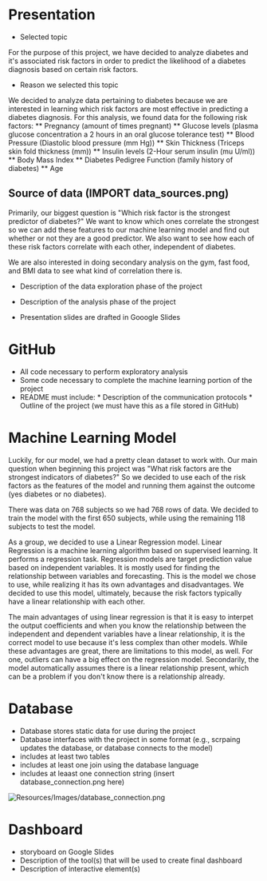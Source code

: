 # Presentation

* Selected topic

For the purpose of this project, we have decided to analyze diabetes and it's associated risk factors in order to predict the likelihood of a diabetes diagnosis based on certain risk factors.

* Reason we selected this topic

We decided to analyze data pertaining to diabetes because we are interested in learning which risk factors are most effective in predicting a diabetes diagnosis. For this analysis, we found data for the following risk factors: 
** Pregnancy (amount of times pregnant)
** Glucose levels (plasma glucose concentration a 2 hours in an oral glucose tolerance test)
** Blood Pressure (Diastolic blood pressure (mm Hg))
** Skin Thickness (Triceps skin fold thickness (mm))
** Insulin levels (2-Hour serum insulin (mu U/ml))
** Body Mass Index
** Diabetes Pedigree Function (family history of diabetes)
** Age

## Source of data (IMPORT data_sources.png)

Primarily, our biggest question is "Which risk factor is the strongest predictor of diabetes?" We want to know which ones correlate the strongest so we can add these features to our machine learning model and find out whether or not they are a good predictor. We also want to see how each of these risk factors correlate with each other, independent of diabetes.

We are also interested in doing secondary analysis on the gym, fast food, and BMI data to see what kind of correlation there is. 

* Description of the data exploration phase of the project

* Description of the analysis phase of the project

* Presentation slides are drafted in Gooogle Slides

# GitHub
* All code necessary to perform exploratory analysis
* Some code necessary to complete the machine learning portion of the project
* README must include: 
       * Description of the communication protocols
       * Outline of the project (we must have this as a file stored in GitHub)

# Machine Learning Model

Luckily, for our model, we had a pretty clean dataset to work with. Our main question when beginning this project was "What risk factors are the strongest indicators of diabetes?" So we decided to use each of the risk factors as the features of the model and running them against the outcome (yes diabetes or no diabetes). 

There was data on 768 subjects so we had 768 rows of data. We decided to train the model with the first 650 subjects, while using the remaining 118 subjects to test the model. 

As a group, we decided to use a Linear Regression model. Linear Regression is a machine learning algorithm based on supervised learning. It performs a regression task. Regression models are target prediction value based on independent variables. It is mostly used for finding the relationship between variables and forecasting. This is the model we chose to use, while realizing it has its own advantages and disadvantages. We decided to use this model, ultimately, because the risk factors typically have a linear relationship with each other.

The main advantages of using linear regression is that it is easy to interpet the output coefficients and when you know the relationship between the independent and dependent variables have a linear relationship, it is the correct model to use because it's less complex than other models. While these advantages are great, there are limitations to this model, as well. For one, outliers can have a big effect on the regression model. Secondarily, the model automatically assumes there is a linear relationship present, which can be a problem if you don't know there is a relationship already. 


# Database
* Database stores static data for use during the project
* Database interfaces with the project in some format (e.g., scrpaing updates the database, or database connects to the model)
* includes at least two tables
* includes at least one join using the database language
* includes at leaast one connection string (insert database_connection.png here)

![Resources/Images/database_connection.png](database_connection.png)

# Dashboard
* storyboard on Google Slides
* Description of the tool(s) that will be used to create final dashboard
* Description of interactive element(s)




